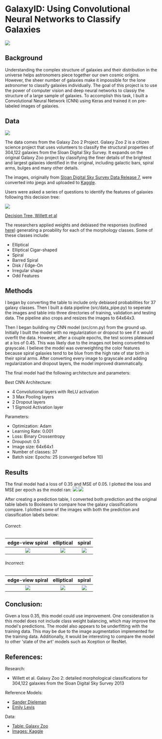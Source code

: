 # GalaxyID: Using Convolutional Neural Networks to Classify Galaxies
![](img/readme/Potw1422a.jpg)
## Background

Understanding the complex structure of galaxies and their distribution in the universe helps astronomers piece together our own cosmic origins. However, the sheer number of galaxies make it impossible for the lone astronomer to classify galaxies individually.
The goal of this project is to use the power of computer vision and deep neural networks to classiy the structure of a large sample of galaxies. To accomplish this task, I built a Convolutional Neural Network (CNN) using Keras and trained it on pre-labeled images of galaxies.

## Data
![](img/readme/galaxy_zoo_logo.png)

The data comes from the Galaxy Zoo 2 Project. Galaxy Zoo 2 is a citizen science project that uses volunteers to classify the structural properties of 304,122 galaxies from the Sloan Digital Sky Survey. 
It expands on the original Galaxy Zoo project by classifying the finer details of the brightest and largest galaxies identified in the original, including galactic bars, spiral arms, bulges and many other details.

The images, originally from [Sloan Digital Sky Survey Data Release 7](https://classic.sdss.org/dr7/), were converted into jpegs and uploaded to [Kaggle](https://www.kaggle.com/jaimetrickz/galaxy-zoo-2-images).  


Users were asked a series of questions to identify the features of galaxies following this decision tree:

![](img/readme/gz2_tree.png)

[Decision Tree, Willett et al](https://static.zooniverse.org/data.galaxyzoo.org/gz_trees/images/gz2_tree_crop.pdf)

The researchers applied weights and debiased the responses (outlined [here](https://arxiv.org/pdf/1308.3496v2.pdf)) generating a proability for each of the morphology classes.
Some of these classes include:
- Elliptical
- Elliptical Cigar-shaped
- Spiral
- Barred Spiral
- Disk / Edge-On
- Irregular shape
- Odd Features


## Methods

I began by converting the table to include only debiased probabilities for 37 galaxy classes. Then I built a data pipeline (src/data_pipe.py) to seperate the images and table into three directories of training, validation and testing data. The pipeline also crops and resizes the images to 64x64x3.

Then I began building my CNN model (src/cnn.py) from the ground up. Initially I built the model with no regularization or dropout to see if it would overfit the data. However, after a couple epochs, the test scores plateaued at a los of 0.45. This was likely due to the images not being converted to grayscale. I believe the model was overweighting the color features because spiral galaxies tend to be blue from the high rate of star birth in their spiral arms. After converting every image to grayscale and adding regularization and dropout layers, the model improved drammatically. 

The final model had the following architecture and parameters:

Best CNN Architecture:
- 4 Convolutional layers with ReLU activation
- 3 Max Pooling layers
- 2 Dropout layers
- 1 Sigmoid Activation layer

Parameters:
- Optimization:         Adam
- Learning Rate:        0.001
- Loss:                 Binary Crossentropy
- Droupout:             0.5         
- Image size:           64x64x1
- Number of classes:    37
- Batch size:           Epochs:        25  (converged before 10)

## Results
The final model had a loss of 0.35 and MSE of 0.05. I plotted the loss and MSE per epoch as the model ran:
![](evaluate/loss_history.png)    ![](evaluate/mse_history.png)

After creating a prediction table, I converted both prediction and the original table labels to Booleans to compare how the galaxy classifications compare. I plotted some of the images with both the prediction and classification labels below:

###### Correct:


|        edge-view spiral        |           elliptical           |              spiral             |
|:------------------------------:|:------------------------------:|:-------------------------------:|
|![](img/galaxies/tEdg_pEdg.png)|![](img/galaxies/tElip_pElip.png)|![](img/galaxies/tSpir_pSpir.png)|

###### Incorrect:


|        edge-view spiral        |           elliptical           |              spiral             |
|:------------------------------:|:------------------------------:|:-------------------------------:|
|![](img/galaxies/tSpir_pEdg.png)|![](img/galaxies/tElip_pSpir.png)|![](img/galaxies/tSpir_pEdg.png)|


## Conclusion:
Given a loss 0.35, this model could use improvement. One consideration is this model does not include class weight balancing, which may improve the model's predictions. The model also appears to be underfitting with the training data. This may be due to the image augmentation implemented for the training data. Additionally, it would be interesting to compare the model to other 'state of the art' models such as Xception or ResNet.

## References:

Research:
- Willett et al. Galaxy Zoo 2: detailed morphological classifications for 304,122 galaxies from the Sloan Digital Sky Survey 2013

Reference Models:
- [Sander Dieleman](https://benanne.github.io/2014/04/05/galaxy-zoo.html)
- [Emily Levis](https://github.com/emle2899/CNN_galaxy_classification)

Data:
- [Table: Galaxy Zoo](www.galaxyzoo.org)
- [Images: Kaggle](https://www.kaggle.com/jaimetrickz/galaxy-zoo-2-images)
